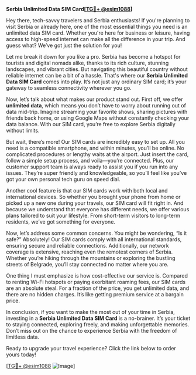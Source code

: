 **Serbia Unlimited Data SIM Card[[TG💪+ @esim1088](https://t.me/s/esim1088)]**

Hey there, tech-savvy travelers and Serbia enthusiasts! If you're planning to visit Serbia or already here, one of the most essential things you need is an unlimited data SIM card. Whether you're here for business or leisure, having access to high-speed internet can make all the difference in your trip. And guess what? We’ve got just the solution for you!

Let me break it down for you like a pro. Serbia has become a hotspot for tourists and digital nomads alike, thanks to its rich culture, stunning landscapes, and vibrant cities. But navigating this beautiful country without reliable internet can be a bit of a hassle. That's where our **Serbia Unlimited Data SIM Card** comes into play. It’s not just any ordinary SIM card; it’s your gateway to seamless connectivity wherever you go.

Now, let’s talk about what makes our product stand out. First off, we offer **unlimited data**, which means you don’t have to worry about running out of data mid-trip. Imagine streaming your favorite shows, sharing pictures with friends back home, or using Google Maps without constantly checking your data balance. With our SIM card, you’re free to explore Serbia digitally without limits.

But wait, there’s more! Our SIM cards are incredibly easy to set up. All you need is a compatible smartphone, and within minutes, you’ll be online. No complicated procedures or lengthy waits at the airport. Just insert the card, follow a simple setup process, and voila—you’re connected. Plus, our customer support team is always ready to assist you if you run into any issues. They’re super friendly and knowledgeable, so you’ll feel like you’ve got your own personal tech guru on speed dial.

Another cool feature is that our SIM cards work with both local and international devices. So whether you brought your phone from home or picked up a new one during your travels, our SIM card will fit right in. And because we understand that everyone has different needs, we offer various plans tailored to suit your lifestyle. From short-term visitors to long-term residents, we’ve got something for everyone.

Now, let’s address some common concerns. You might be wondering, “Is it safe?” Absolutely! Our SIM cards comply with all international standards, ensuring secure and reliable connections. Additionally, our network coverage is extensive, reaching even the remotest corners of Serbia. Whether you’re hiking through the mountains or exploring the bustling streets of Belgrade, you’ll stay connected no matter where you are.

One thing I must emphasize is how cost-effective our service is. Compared to renting Wi-Fi hotspots or paying exorbitant roaming fees, our SIM cards are an absolute steal. For a fraction of the price, you get unlimited data, and there are no hidden charges. It’s like getting premium service at a bargain price.

In conclusion, if you want to make the most out of your time in Serbia, investing in a **Serbia Unlimited Data SIM Card** is a no-brainer. It’s your ticket to staying connected, exploring freely, and making unforgettable memories. Don’t miss out on the chance to experience Serbia with the freedom of limitless data. 

Ready to upgrade your travel experience? Click the link below to order yours today! 

[[TG💪+ @esim1088](https://t.me/s/esim1088) ![Image](https://i.postimg.cc/Y0z9fWf4/image.png)]